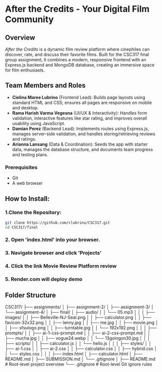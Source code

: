 # After the Credits - Your Digital Film Community

## Overview
*After the Credits* is a dynamic film review platform where cinephiles can discover, rate, and discuss their favorite films. Built for the CSC317 final group assignment, it combines a modern, responsive frontend with an Express.js backend and MongoDB database, creating an immersive space for film enthusiasts.

## Team Members and Roles
- **Cielina Maree Lubrino** (Frontend Lead): Builds page layouts using standard HTML and CSS; ensures all pages are responsive on mobile and desktop.
- **Rama Harish Varma Vegesna** (UI/UX & Interactivity): Handles form validation, interactive features like star rating, and improves overall usability using JavaScript.
- **Damian Perez** (Backend Lead): Implements routes using Express.js, manages server-side validation, and handles storing/retrieving reviews and ratings.
- **Arianna Lansang** (Data & Coordination): Seeds the app with starter data, manages the database structure, and documents team progress and testing plans.

### Prerequisites

* Git
* A web browser

## How to Install:

### 1.Clone the Repository:

```bash
git clone https://github.com/clubrino/CSC317.git
cd CSC317/final
```


### 2. Open 'index.html' into your browser.


### 3. Navigate browser and click 'Projects'


### 4. Click the link Movie Review Platform review


### 5. Render.com will deploy demo




## Folder Structure

CSC317/
├── assignments/
│   ├── assignment-2/
│   ├── assignment-3/
│   └── assignment-4/
│
├── final/
│   ├── audio/
│   │   └── 05.mp3
│   │
│   ├── images/
│   │   ├── Belleville-NJ-Seal.png
│   │   ├── calculator.png
│   │   ├── favicon-32x32.png
│   │   ├── lenny.jpg
│   │   ├── me.jpg
│   │   ├── movie.png
│   │   ├── sfsulogo.png
│   │   ├── turntable.jpg
│   │   └── 192x192.png
│   │
│   ├── prompts/
│   │   ├── ai-1-css-prompt.md
│   │   ├── ai-2-css-prompt.md
│   │   ├── mucha.jpg
│   │   ├── vogue24.webp
│   │   └── 13goingon30.jpg
│   │
│   ├── scripts/
│   │   ├── calculator.js
│   │   └── hello.js
│   │
│   ├── styles/
│   │   ├── ai-1.css
│   │   ├── ai-2.css
│   │   ├── calculator.css
│   │   ├── hybrid.css
│   │   └── styles.css
│   │
│   ├── index.html
│   ├── calculator.html
│   ├── README.md
│   ├── SUBMISSION.md
│   └── .gitignore
│
├── README.md          # Root-level project overview
└── .gitignore         # Root-level Git ignore rules
